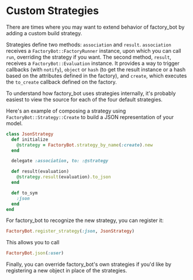 # Custom Strategies

There are times where you may want to extend behavior of factory\_bot by adding
a custom build strategy.

Strategies define two methods: `association` and `result`. `association`
receives a `FactoryBot::FactoryRunner` instance, upon which you can call `run`,
overriding the strategy if you want. The second method, `result`, receives a
`FactoryBot::Evaluation` instance. It provides a way to trigger callbacks (with
`notify`), `object` or `hash` (to get the result instance or a hash based on
the attributes defined in the factory), and `create`, which executes the
`to_create` callback defined on the factory.

To understand how factory\_bot uses strategies internally, it's probably
easiest to view the source for each of the four default strategies.

Here's an example of composing a strategy using `FactoryBot::Strategy::Create`
to build a JSON representation of your model.

```ruby
class JsonStrategy
  def initialize
    @strategy = FactoryBot.strategy_by_name(:create).new
  end

  delegate :association, to: :@strategy

  def result(evaluation)
    @strategy.result(evaluation).to_json
  end

  def to_sym
    :json
  end
end
```

For factory\_bot to recognize the new strategy, you can register it:

```ruby
FactoryBot.register_strategy(:json, JsonStrategy)
```

This allows you to call

```ruby
FactoryBot.json(:user)
```

Finally, you can override factory\_bot's own strategies if you'd like by
registering a new object in place of the strategies.
